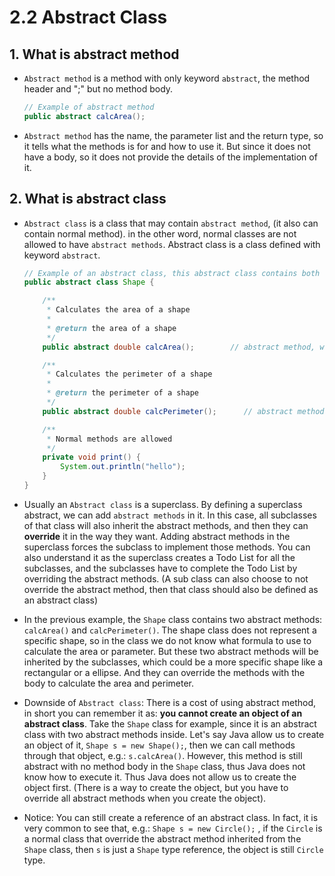 # 2.2 Abstract Class

## 1. What is abstract method

* `Abstract method` is a method with only keyword `abstract`, the method header and ";" but no method body.

  ```java
  // Example of abstract method
  public abstract calcArea();
  ```

* `Abstract method` has the name, the parameter list and the return type, so it tells what the methods is for and how to use it. But since it does not have a body, so it does not provide the details of the implementation of it.  

## 2. What is abstract class

* `Abstract class` is a class that may contain `abstract method`, (it also can contain normal method). in the other word, normal classes are not allowed to have `abstract methods`. Abstract class is a class defined with keyword `abstract`. 

  ```java
  // Example of an abstract class, this abstract class contains both abstract method and normal methods
  public abstract class Shape {
  
      /**
       * Calculates the area of a shape
       *
       * @return the area of a shape
       */
      public abstract double calcArea();      	// abstract method, with no body
  
      /**
       * Calculates the perimeter of a shape
       *
       * @return the perimeter of a shape
       */
      public abstract double calcPerimeter();      // abstract method, with no body
  
      /**
       * Normal methods are allowed
       */
      private void print() {
          System.out.println("hello");
      }
  }
  ```

* Usually an `Abstract class` is a superclass. By defining a superclass abstract, we can add `abstract methods` in it. In this case, all subclasses of that class will also inherit the abstract methods, and then they can **override** it in the way they want. Adding abstract methods in the superclass forces the subclass to implement those methods. You can also understand it as the superclass creates a Todo List for all the subclasses, and the subclasses have to complete the Todo List by overriding the abstract methods. (A sub class can also choose to not override the abstract method, then that class should also be defined as an abstract class)

* In the previous example, the `Shape` class contains two abstract methods: `calcArea()` and `calcPerimeter()`. The shape class does not represent a specific shape, so in the class we do not know what formula to use to calculate the area or parameter. But these two abstract methods will be inherited by the subclasses, which could be a more specific shape like a rectangular or a ellipse. And they can override the methods with the body to calculate the area and perimeter.

* Downside of `Abstract class`: There is a cost of using abstract method, in short you can remember it as: **you cannot create an object of an abstract class**. Take the `Shape` class for example, since it is an abstract class with two abstract methods inside. Let's say Java allow us to create an object of it, `Shape s = new Shape();`, then we can call methods through that object, e.g.: `s.calcArea()`. However, this method is still abstract with no method body in the `Shape` class, thus Java does not know how to execute it. Thus Java does not allow us to create the object first. (There is a way to create the object, but you have to override all abstract methods when you create the object).

* Notice: You can still create a reference of an abstract class. In fact, it is very common to see that, e.g.: `Shape s = new Circle();`  , if the `Circle` is a normal class that override the abstract method inherited from the `Shape` class, then `s` is just a `Shape` type reference, the object is still `Circle` type.



